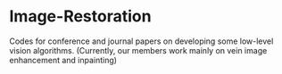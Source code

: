 # Image-Restoration
Codes for conference and journal papers on developing some low-level vision algorithms. (Currently, our members work mainly on vein image enhancement and inpainting)
